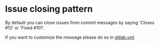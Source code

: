 # Issue closing pattern

By default you can close issues from commit messages by saying 'Closes #12' or 'Fixed #101'.

If you want to customize the message please do so in [gitlab.yml](https://gitlab.com/gitlab-org/gitlab-ce/blob/73b92f85bcd6c213b845cc997843a969cf0906cf/config/gitlab.yml.example#L73)
